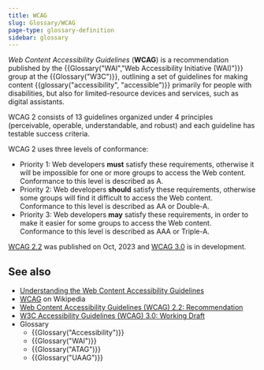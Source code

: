 ```yaml
---
title: WCAG
slug: Glossary/WCAG
page-type: glossary-definition
sidebar: glossary
---
```


_Web Content Accessibility Guidelines_ (**WCAG**) is a recommendation published by the {{Glossary("WAI","Web Accessibility Initiative (WAI)")}} group at the {{Glossary("W3C")}}, outlining a set of guidelines for making content {{glossary("accessibility", "accessible")}} primarily for people with disabilities, but also for limited-resource devices and services, such as digital assistants.

WCAG 2 consists of 13 guidelines organized under 4 principles (perceivable, operable, understandable, and robust) and each guideline has testable success criteria.

WCAG 2 uses three levels of conformance:

- Priority 1: Web developers **must** satisfy these requirements, otherwise it will be impossible for one or more groups to access the Web content. Conformance to this level is described as A.
- Priority 2: Web developers **should** satisfy these requirements, otherwise some groups will find it difficult to access the Web content. Conformance to this level is described as AA or Double-A.
- Priority 3: Web developers **may** satisfy these requirements, in order to make it easier for some groups to access the Web content. Conformance to this level is described as AAA or Triple-A.

[WCAG 2.2](https://w3c.github.io/wcag/guidelines/22/) was published on Oct, 2023 and [WCAG 3.0](https://w3c.github.io/wcag3/guidelines/) is in development.

## See also

- [Understanding the Web Content Accessibility Guidelines](/en-US/docs/Web/Accessibility/Guides/Understanding_WCAG)
- [WCAG](https://en.wikipedia.org/wiki/Web_Content_Accessibility_Guidelines) on Wikipedia
- [Web Content Accessibility Guidelines (WCAG) 2.2: Recommendation](https://w3c.github.io/wcag/guidelines/22/)
- [W3C Accessibility Guidelines (WCAG) 3.0: Working Draft](https://w3c.github.io/wcag3/guidelines/)
- Glossary
  - {{Glossary("Accessibility")}}
  - {{Glossary("WAI")}}
  - {{Glossary("ATAG")}}
  - {{Glossary("UAAG")}}
